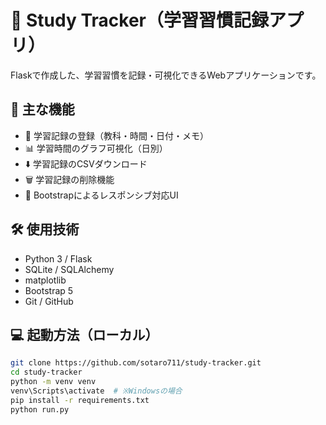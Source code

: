 # 📘 Study Tracker（学習習慣記録アプリ）

Flaskで作成した、学習習慣を記録・可視化できるWebアプリケーションです。

## 🚀 主な機能

- 📝 学習記録の登録（教科・時間・日付・メモ）
- 📊 学習時間のグラフ可視化（日別）
- ⬇️ 学習記録のCSVダウンロード
- 🗑 学習記録の削除機能
- 💄 Bootstrapによるレスポンシブ対応UI

## 🛠 使用技術

- Python 3 / Flask
- SQLite / SQLAlchemy
- matplotlib
- Bootstrap 5
- Git / GitHub

## 💻 起動方法（ローカル）

```bash
git clone https://github.com/sotaro711/study-tracker.git
cd study-tracker
python -m venv venv
venv\Scripts\activate  # ※Windowsの場合
pip install -r requirements.txt
python run.py
